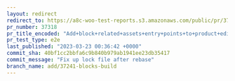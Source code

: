 ```yaml
---
layout: redirect
redirect_to: https://a8c-woo-test-reports.s3.amazonaws.com/public/pr/37318/e2e/index.html
pr_number: 37318
pr_title_encoded: "Add+block+related+assets+entry+points+to+product+editor+build"
pr_test_type: e2e
last_published: "2023-03-23 00:36:42 +0000"
commit_sha: 40bf1cc2bbfa6c9b840b979ab1941ee23db35417
commit_message: "Fix up lock file after rebase"
branch_name: add/37241-blocks-build
---
```

